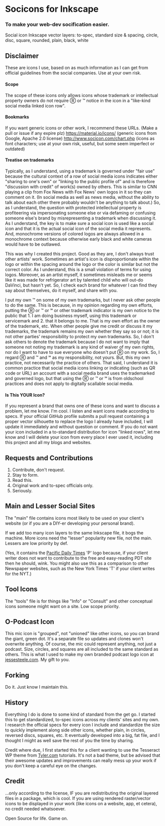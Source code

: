 # Socicons for Inkscape
### To make your web-dev socification easier.
Social icon Inkscape vector layers: to-spec, standard size & spacing, circle, disc, square, rounded, plain, black, white

## Disclaimer
These are icons I use, based on as much information as I can get from official guidelines from the social companies. Use at your own risk.

#### Scope
The scope of these icons only allows icons whose trademark or intellectual property owners do not require Ⓡ or ™ notice in the icon in a "like-kind social media linked icon row".

#### Bookmarks
If you want generic icons or other work, I recommend these URLs. (Make a pull or issue if any expire plz)
https://material.io/icons/ (generic icons from Google, Apache 2.0 license)
http://www.socicon.com/chart.php (icons as font characters; use at your own risk, useful, but some seem imperfect or outdated)

#### Treatise on trademarks
Typically, as I understand, using a trademark is governed under "fair use" because the cultural context of a row of social media icons indicates either "sharing to one's own" or "linking to the public profile of" and is therefore "discussion with credit" of work(s) owned by others. This is similar to CNN playing a clip from Fox News with Fox News' own logos in it so they can comment on it. (In social media as well as news media, without the ability to talk about each other there probably wouldn't be anything to talk about.) So, as I understand, the question with protected intellectual property is profiteering via impersonating someone else or via defaming or confusing someone else's brand by misrepresenting a trademark when discussing it. As I understand, the key is to make sure a social icon is used like a social icon and that it is the actual social icon of the social media it represents. And, monochrome versions of colored logos are always allowed in a monochrome context because otherwise early black and white cameras would have to be outlawed.

This was why I created this project. Good as they are, I don't always trust other artists' work. Sometimes an artist's icon is disproportionate within the logo or within the spacing around the logo or the color is similar but not the correct color. As I understand, this is a small violation of terms for using logos. Moreover, as an artist myself, it sometimes misleads me or seems like it was made for refrigerator art by talented child who will out-do DaVinci, but hasn't yet. So, I check each brand for whatever I can find they say about themselves, do it myself, and share with you.

I put my own ™ on some of my own trademarks, but I never ask other people to do the same. This is because, in my opinion regarding my own efforts, putting the Ⓡ or ™ or ℠ or other trademark indicator is my own notice to the public that 1. I am doing business myself, using this trademark or servicemark and 2. that it belongs to me. That is my own effort as the owner of the trademark, etc. When other people give me credit or discuss it my trademarks, the trademark remains my own whether they say so or not; it is not other parties' responsibility to protect my own trademarks. So, I don't ask others to denote the trademark because I do not want to imply that someone not noting my trademark is any kind of waiver of my own rights, nor do I want to have to sue everyone who doesn't put Ⓡ on my work. So, I regard Ⓡ and ™ and ℠ as my responsibility, not yours. But, this my own practice, not necessarily the practice of others. That said, I understand it is common practice that social media icons linking or indicating (such as QR code or URL) an account with a social media brand uses the trademarked and governed logo, but that using the Ⓡ or ™ or ℠ is from oldschool practices and does not apply to digitally scallable social media.

#### Is This YOUR Icon?
If you represent a brand that owns one of these icons and want to discuss a problem, let me know. I'm cool. I listen and want icons made according to specs. If your official GitHub profile submits a pull request containing a proper vector silhouette to replace the logo I already have included, I will update it immediately and without question or comment. If you do not want your icon included in a to-standard distribution for icon "linked rows", let me know and I will delete your icon from every place I ever used it, including this project and all my blogs and websites.

## Requests and Contributions
1. Contribute, don't request.
2. Stay to form.
3. Read this.
4. Original work and to-spec officials only.
5. Seriously.

## Main and Lesser Social Sites
The "main" file contains icons most likely to be used on your client's website (or if you are a DIY-er developing your personal brand).

If we add too many icon layers to the same Inkscape file, it bogs the machine. More icons need the "lesser" popularity new file, not the main. Lessers are low priority by def.

(Yes, it contains the [Pacific Daily Times](http://pacificdailytimes.com) 'P' logo because, if your client writer does not want to contribute to the free and easy-reading PDT site then he should, wink. You might also use this as a comparison to other Newspaper websites, such as the New York Times 'T' if your client writes for the NYT.)

## Tool Icons
The "tools" file is for things like "Info" or "Consult" and other conceptual icons someone might want on a site. Low scope priority.

## O-Podcast Icon
This mic icon is "grouped", not "unioned" like other icons, so you can brand the giant, green dot. It's a separate file so updates and clones won't overwrite anything. Of course, the mic could represent anything, not just a podcast. Size, circles, and squares are all included to the same standard as others. This is what I used to make my own branded podcast logo icon at [jessesteele.com](http://jessesteele.com). My gift to you.

## Forking
Do it. Just know I maintain this.

## History
Everything I do is done to some kind of standard from the get go. I started this to get standardized, to-spec icons across my clients' sites and my own. I research the official specs for every icon I include and standardize the size to quickly implement along side other icons, whether plain, in circles, reversed discs, squares, etc. It eventually developed into a big, fat file, and I thought I might as well save the rest of you the time by sharing.

Credit where due, I first started this for a client wanting to use the Tesseract WP theme from [Tyler.com](http://tyler.com) tutorials. It's not a bad theme, but be advised that their awesome updates and improvements can really mess up your work if you don't keep a careful eye on the changes.

## Credit
...only according to the license, IF you are redistributing the original layered files in a package, which is cool. If you are using rendered raster/vector icons to be displayed in your work (like icons on a website, app, et cetera), no credit needed whatsoever.

Open Source for life. Game on.
